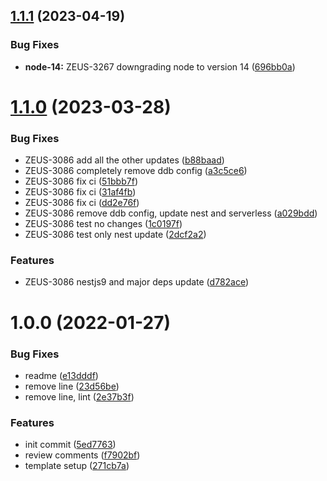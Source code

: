 ## [1.1.1](https://github.com/StreamAMG/nestjs-lambda-template/compare/v1.1.0...v1.1.1) (2023-04-19)


### Bug Fixes

* **node-14:** ZEUS-3267 downgrading node to version 14 ([696bb0a](https://github.com/StreamAMG/nestjs-lambda-template/commit/696bb0ab3943a885b62889436c3515b04b2eb634))

# [1.1.0](https://github.com/StreamAMG/nestjs-lambda-template/compare/v1.0.0...v1.1.0) (2023-03-28)


### Bug Fixes

* ZEUS-3086 add all the other updates ([b88baad](https://github.com/StreamAMG/nestjs-lambda-template/commit/b88baad3a275f32881e830b05540751c573ce295))
* ZEUS-3086 completely remove ddb config ([a3c5ce6](https://github.com/StreamAMG/nestjs-lambda-template/commit/a3c5ce61188e4ed6eb98ca7d9c235d468a01822e))
* ZEUS-3086 fix ci ([51bbb7f](https://github.com/StreamAMG/nestjs-lambda-template/commit/51bbb7f5e0bf305d2572be6741d733152ec41b81))
* ZEUS-3086 fix ci ([31af4fb](https://github.com/StreamAMG/nestjs-lambda-template/commit/31af4fbcbc6efd35467726ca5bd274cf810972d3))
* ZEUS-3086 fix ci ([dd2e76f](https://github.com/StreamAMG/nestjs-lambda-template/commit/dd2e76fe7a882500dd866198b913bdb045a7fd3f))
* ZEUS-3086 remove ddb config, update nest and serverless ([a029bdd](https://github.com/StreamAMG/nestjs-lambda-template/commit/a029bdda5745d37e83d12b27cb3a74d7d3cd3cba))
* ZEUS-3086 test no changes ([1c0197f](https://github.com/StreamAMG/nestjs-lambda-template/commit/1c0197f5743634cd7305ea419697aa589130aed4))
* ZEUS-3086 test only nest update ([2dcf2a2](https://github.com/StreamAMG/nestjs-lambda-template/commit/2dcf2a227f950c4736ac76f1f971ab9223e7fbf0))


### Features

* ZEUS-3086 nestjs9 and major deps update ([d782ace](https://github.com/StreamAMG/nestjs-lambda-template/commit/d782ace4357b6d0c872b40c9c37340d0bdd3bf9a))

# 1.0.0 (2022-01-27)


### Bug Fixes

* readme ([e13dddf](https://github.com/StreamAMG/nestjs-lambda-template/commit/e13dddf1170389c4619e1c1caf728ae1ab9c3873))
* remove line ([23d56be](https://github.com/StreamAMG/nestjs-lambda-template/commit/23d56be50ea01335b8f693d2fe741cb10584f064))
* remove line, lint ([2e37b3f](https://github.com/StreamAMG/nestjs-lambda-template/commit/2e37b3fd909fa3f77b738a9615d71c70796db3d9))


### Features

* init commit ([5ed7763](https://github.com/StreamAMG/nestjs-lambda-template/commit/5ed7763f1a16ad41333081dc756d20509ff9fec6))
* review comments ([f7902bf](https://github.com/StreamAMG/nestjs-lambda-template/commit/f7902bfbd41405b13a57256d0331a20dea02a9dc))
* template setup ([271cb7a](https://github.com/StreamAMG/nestjs-lambda-template/commit/271cb7ab13da8af8f5f04d96b085d024fd02493b))
